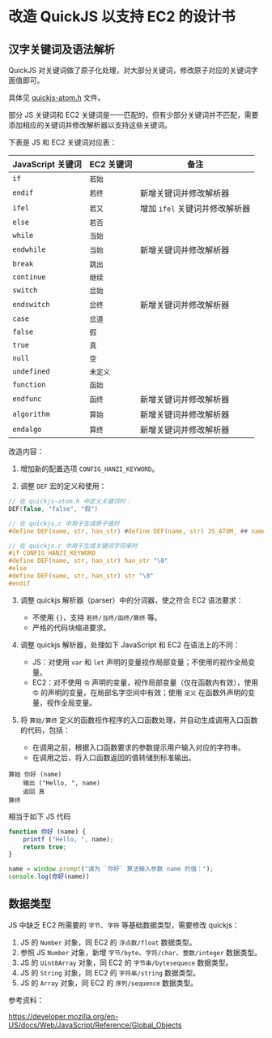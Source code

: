 # 改造 QuickJS 以支持 EC2 的设计书

## 汉字关键词及语法解析

QuickJS 对关键词做了原子化处理，对大部分关键词，修改原子对应的关键词字面值即可。

具体见 [quickjs-atom.h](../quickjs-atom.h) 文件。

部分 JS 关键词和 EC2 关键词是一一匹配的，但有少部分关键词并不匹配，需要添加相应的关键词并修改解析器以支持这些关键词。

下表是 JS 和 EC2 关键词对应表：

|  JavaScript 关键词 | EC2 关键词 | 备注 |
|--                  | --         | --   |
| `if`               | `若始`     |      |
| `endif`            | `若终`     | 新增关键词并修改解析器          |
| `ifel`             | `若又`     | 增加 `ifel` 关键词并修改解析器  |
| `else`             | `若否`     |      |
| `while`            | `当始`     |      |
| `endwhile`         | `当始`     | 新增关键词并修改解析器          |
| `break`            | `跳出`     |       |
| `continue`         | `继续`     |       |
| `switch`           | `岔始`     |       |
| `endswitch`        | `岔终`     | 新增关键词并修改解析器          |
| `case`             | `岔道`     |           |
| `false`            | `假`       |           |
| `true`             | `真`       |           |
| `null`             | `空`       |           |
| `undefined`        | `未定义`   |           |
| `function`         | `函始`     |           |
| `endfunc`          | `函终`     | 新增关键词并修改解析器          |
| `algorithm`        | `算始`     | 新增关键词并修改解析器          |
| `endalgo`          | `算终`     | 新增关键词并修改解析器          |


改造内容：

1) 增加新的配置选项 `CONFIG_HANZI_KEYWORD`。

2) 调整 `DEF` 宏的定义和使用：

```c
// 在 quickjs-atom.h 中定义关键词时：
DEF(false, "false", "假")

// 在 quickjs.c 中用于生成原子值时
#define DEF(name, str, han_str) #define DEF(name, str) JS_ATOM_ ## name,

// 在 quickjs.c 中用于生成关键词字符串时
#if CONFIG_HANZI_KEYWORD
#define DEF(name, str, han_str) han_str "\0"
#else
#define DEF(name, str, han_str) str "\0"
#endif
```

3) 调整 quickjs 解析器（parser）中的分词器，使之符合 EC2 语法要求：
   - 不使用 `{}`，支持 `若终/当终/函终/算终` 等。
   - 严格的代码块缩进要求。

4) 调整 quickjs 解析器，处理如下 JavaScript 和 EC2 在语法上的不同：
   - JS：对使用 `var` 和 `let` 声明的变量视作局部变量；不使用的视作全局变量。
   - EC2：对不使用 `令` 声明的变量，视作局部变量（仅在函数内有效），使用 `令` 的声明的变量，在局部名字空间中有效；使用 `定义` 在函数外声明的变量，视作全局变量。

5) 将 `算始/算终` 定义的函数视作程序的入口函数处理，并自动生成调用入口函数的代码，包括：
   - 在调用之前，根据入口函数要求的参数提示用户输入对应的字符串。
   - 在调用之后，将入口函数返回的值转储到标准输出。

```
算始 你好 (name)
    输出 ("Hello, ", name)
    返回 真
算终
```

相当于如下 JS 代码

```js
function 你好 (name) {
    printf ("Hello, ", name);
    return true;
}

name = window.prompt("请为 `你好` 算法输入参数 name 的值：");
console.log(你好(name))
```

## 数据类型

JS 中缺乏 EC2 所需要的 `字节`、`字符` 等基础数据类型，需要修改 quickjs：

1. JS 的 `Number` 对象，同 EC2 的 `浮点数/float` 数据类型。
1. 参照 JS `Number` 对象，新增 `字节/byte`、`字符/char`、`整数/integer` 数据类型。
1. JS 的 `Uint8Array` 对象，同 EC2 的 `字节串/bytesequece` 数据类型。
1. JS 的 `String` 对象，同 EC2 的 `字符串/string` 数据类型。
1. JS 的 `Array` 对象，同 EC2 的 `序列/sequence` 数据类型。

参考资料：

<https://developer.mozilla.org/en-US/docs/Web/JavaScript/Reference/Global_Objects>

